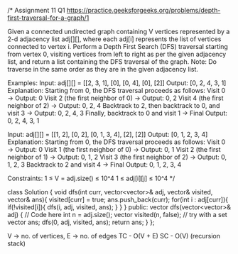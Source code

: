 /*
Assignment 11 Q1
https://practice.geeksforgeeks.org/problems/depth-first-traversal-for-a-graph/1

Given a connected undirected graph containing V vertices represented by a 2-d adjacency list adj[][], where each adj[i] represents the list of vertices connected to vertex i. Perform a Depth First Search (DFS) traversal starting from vertex 0, visiting vertices from left to right as per the given adjacency list, and return a list containing the DFS traversal of the graph.
Note: Do traverse in the same order as they are in the given adjacency list.

Examples:
Input: adj[][] = [[2, 3, 1], [0], [0, 4], [0], [2]]
Output: [0, 2, 4, 3, 1]
Explanation: Starting from 0, the DFS traversal proceeds as follows:
Visit 0 → Output: 0 
Visit 2 (the first neighbor of 0) → Output: 0, 2 
Visit 4 (the first neighbor of 2) → Output: 0, 2, 4 
Backtrack to 2, then backtrack to 0, and visit 3 → Output: 0, 2, 4, 3 
Finally, backtrack to 0 and visit 1 → Final Output: 0, 2, 4, 3, 1

Input: adj[][] = [[1, 2], [0, 2], [0, 1, 3, 4], [2], [2]]
Output: [0, 1, 2, 3, 4]
Explanation: Starting from 0, the DFS traversal proceeds as follows: 
Visit 0 → Output: 0 
Visit 1 (the first neighbor of 0) → Output: 0, 1 
Visit 2 (the first neighbor of 1) → Output: 0, 1, 2 
Visit 3 (the first neighbor of 2) → Output: 0, 1, 2, 3 
Backtrack to 2 and visit 4 → Final Output: 0, 1, 2, 3, 4

Constraints:
1 ≤ V = adj.size() ≤ 10^4
1 ≤ adj[i][j] ≤ 10^4
*/

class Solution {
    void dfs(int curr, vector<vector<int>>& adj, vector<int>& visited, vector<int>& ans){
        visited[curr] = true;
        ans.push_back(curr);
        for(int i : adj[curr]){
            if(!visited[i]){
                dfs(i, adj, visited, ans);
            }
        }
    }
  public:
    vector<int> dfs(vector<vector<int>>& adj) {
        // Code here
        int n = adj.size();
        vector<int> visited(n, false); // try with a set
        vector<int> ans;
        dfs(0, adj, visited, ans);
        return ans;
    }
};

V -> no. of vertices, E -> no. of edges
TC - O(V + E)
SC - O(V) (recursion stack)